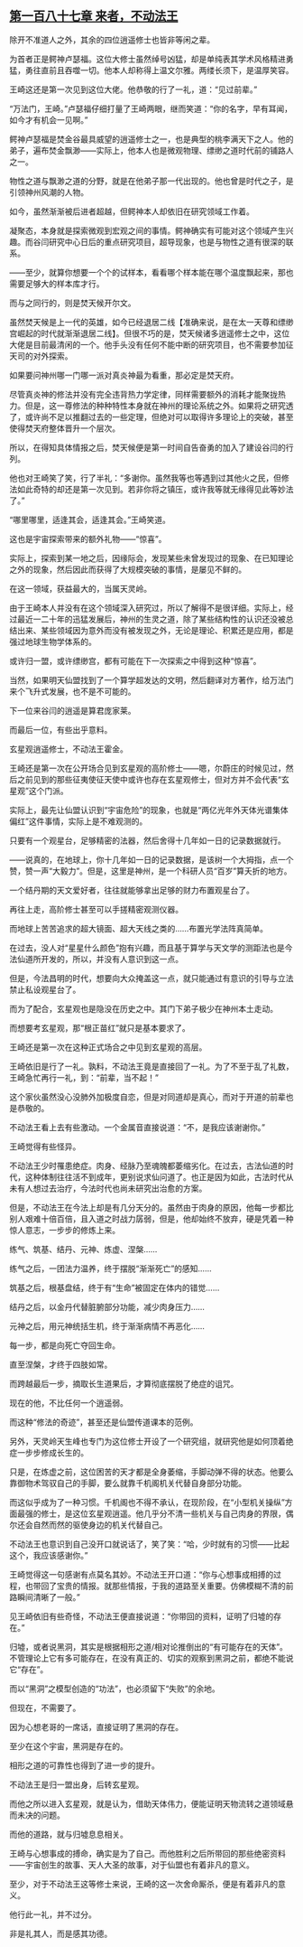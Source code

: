 ## [第一百八十七章 来者，不动法王](https://www.xxbiquge.com/11_11207/9224004.html)


  除开不准道人之外，其余的四位逍遥修士也皆非等闲之辈。

  为首者正是鳄神卢瑟福。这位大修士虽然绰号凶猛，却是单纯表其学术风格精进勇猛，勇往直前且吞噬一切。他本人却称得上温文尔雅。两缕长须下，是温厚笑容。

  王崎这还是第一次见到这位大佬。他恭敬的行了一礼，道：“见过前辈。”

  “万法门，王崎。”卢瑟福仔细打量了王崎两眼，继而笑道：“你的名字，早有耳闻，如今才有机会一见啊。”

  鳄神卢瑟福是焚金谷最具威望的逍遥修士之一，也是典型的桃李满天下之人。他的弟子，遍布焚金飘渺——实际上，他本人也是微观物理、缥缈之道时代前的铺路人之一。

  物性之道与飘渺之道的分野，就是在他弟子那一代出现的。他也曾是时代之子，是引领神州风潮的人物。

  如今，虽然渐渐被后进者超越，但鳄神本人却依旧在研究领域工作着。

  凝聚态，本身就是探索微观到宏观之间的事情。鳄神确实有可能对这个领域产生兴趣。而谷闫研究中心日后的重点研究项目，超导现象，也是与物性之道有很深的联系。

  ——至少，就算你想要一个个的试样本，看看哪个样本能在哪个温度飘起来，那也需要足够大的样本库才行。

  而与之同行的，则是焚天候开尔文。

  虽然焚天候是上一代的英雄，如今已经退居二线【准确来说，是在太一天尊和缥缈宫崛起的时代就渐渐退居二线】。但很不巧的是，焚天候诸多逍遥修士之中，这位大佬是目前最清闲的一个。他手头没有任何不能中断的研究项目，也不需要参加征天司的对外探索。

  如果要问神州哪一门哪一派对真炎神最为看重，那必定是焚天府。

  尽管真炎神的修法并没有完全违背热力学定律，同样需要额外的消耗才能聚拢热力。但是，这一尊修法的种种特性本身就在神州的理论系统之外。如果将之研究透了，或许尚不足以推翻过去的一些定理，但绝对可以取得许多理论上的突破，甚至使得焚天府整体晋升一个层次。

  所以，在得知具体情报之后，焚天候便是第一时间自告奋勇的加入了建设谷闫的行列。

  他也对王崎笑了笑，行了半礼：“多谢你。虽然我等也等遇到过其他火之民，但修法如此奇特的却还是第一次见到。若非你将之镇压，或许我等就无缘得见此等妙法了。”

  “哪里哪里，适逢其会，适逢其会。”王崎笑道。

  这也是宇宙探索带来的额外礼物——“惊喜”。

  实际上，探索到某一地之后，因缘际会，发现某些未曾发现过的现象、在已知理论之外的现象，然后因此而获得了大规模突破的事情，是屡见不鲜的。

  在这一领域，获益最大的，当属天灵岭。

  由于王崎本人并没有在这个领域深入研究过，所以了解得不是很详细。实际上，经过最近一二十年的迅猛发展后，神州的生灵之道，除了某些结构性的认识还没被总结出来、某些领域因为意外而没有被发现之外，无论是理论、积累还是应用，都是强过地球生物学体系的。

  或许归一盟，或许缥缈宫，都有可能在下一次探索之中得到这种“惊喜”。

  当然，如果明天仙盟找到了一个算学超发达的文明，然后翻译对方著作，给万法门来个飞升式发展，也不是不可能的。

  下一位来谷闫的逍遥是算君庞家莱。

  而最后一位，有些出乎意料。

  玄星观逍遥修士，不动法王霍金。

  王崎还是第一次在公开场合见到玄星观的高阶修士——嗯，尔蔚庄的时候见过，然后之前见到的那些征夷使征天使中或许也存在玄星观修士，但对方并不会代表“玄星观”这个门派。

  实际上，最先让仙盟认识到“宇宙危险”的现象，也就是“两亿光年外天体光谱集体偏红”这件事情，实际上是不难观测的。

  只要有一个观星台，足够精密的法器，然后舍得十几年如一日的记录数据就行。

  ——说真的，在地球上，你十几年如一日的记录数据，是该树一个大拇指，点一个赞，赞一声“大毅力”。但是，这里是神州，是一个科研人员“百岁”算夭折的地方。

  一个结丹期的天文爱好者，往往就能够拿出足够的财力布置观星台了。

  再往上走，高阶修士甚至可以手搓精密观测仪器。

  而地球上苦苦追求的超大镜面、超大天线之类的……布置光学法阵真简单。

  在过去，没人对“星星什么颜色”抱有兴趣，而且基于算学与天文学的测距法也是今法仙道所开发的，所以，并没有人意识到这一点。

  但是，今法昌明的时代，想要向大众掩盖这一点，就只能通过有意识的引导与立法禁止私设观星台了。

  而为了配合，玄星观也是隐没在历史之中。其门下弟子极少在神州本土走动。

  而想要考玄星观，那“根正苗红”就只是基本要求了。

  王崎还是第一次在这种正式场合之中见到玄星观的高层。

  王崎依旧是行了一礼。孰料，不动法王竟是直接回了一礼。为了不至于乱了礼数，王崎急忙再行一礼，到：“前辈，当不起！”

  这个家伙虽然没心没肺外加极度自恋，但是对同道却是真心，而对于开道的前辈也是恭敬的。

  不动法王看上去有些激动。一个金属音直接说道：“不，是我应该谢谢你。”

  王崎觉得有些怪异。

  不动法王少时罹患绝症。肉身、经脉乃至魂魄都萎缩劣化。在过去，古法仙道的时代，这种体制往往活不到成年，更别说求仙问道了。也正是因为如此，古法时代从未有人想过去治疗，今法时代也尚未研究出治愈的方案。

  但是，不动法王在今法上却是有几分天分的。虽然由于肉身的原因，他每一步都比别人艰难十倍百倍，且入道之时战力孱弱，但是，他却始终不放弃，硬是凭着一种惊人意志，一步步的修炼上来。

  练气、筑基、结丹、元神、炼虚、涅槃……

  练气之后，一团法力温养，终于摆脱“渐渐死亡”的感知……

  筑基之后，根基盘结，终于有“生命”被固定在体内的错觉……

  结丹之后，以金丹代替脏腑部分功能，减少肉身压力……

  元神之后，用元神统括生机，终于渐渐病情不再恶化……

  每一步，都是向死亡夺回生命。

  直至涅槃，才终于四肢如常。

  而跨越最后一步，摘取长生道果后，才算彻底摆脱了绝症的诅咒。

  现在的他，不比任何一个逍遥弱。

  而这种“修法的奇迹”，甚至还是仙盟传道课本的范例。

  另外，天灵岭天生峰也专门为这位修士开设了一个研究组，就研究他是如何顶着绝症一步步修成长生的。

  只是，在炼虚之前，这位困苦的天才都是全身萎缩，手脚动弹不得的状态。他要么靠御物术驾驭自己的手脚，要么就靠千机阁机关代替自身部分功能。

  而这似乎成为了一种习惯。千机阁也不得不承认，在现阶段，在“小型机关操纵”方面最强的修士，是这位玄星观逍遥。他几乎分不清一些机关与自己肉身的界限，偶尔还会自然而然的驱使身边的机关代替自己。

  不动法王也意识到自己没开口就说话了，笑了笑：“哈，少时就有的习惯——比起这个，我应该感谢你。”

  王崎觉得这一句感谢有点莫名其妙。不动法王开口道：“你与心想事成相搏的过程，也带回了宝贵的情报。就那些情报，于我的道路至关重要。仿佛模糊不清的前路瞬间清晰了一般。”

  见王崎依旧有些奇怪，不动法王便直接说道：“你带回的资料，证明了归墟的存在。”

  归墟，或者说黑洞，其实是根据相形之道/相对论推倒出的“有可能存在的天体”。不管理论上它有多可能存在，在没有真正的、切实的观察到黑洞之前，都绝不能说它“存在”。

  而以“黑洞”之模型创造的“功法”，也必须留下“失败”的余地。

  但现在，不需要了。

  因为心想老哥的一席话，直接证明了黑洞的存在。

  至少在这个宇宙，黑洞是存在的。

  相形之道的可靠性也得到了进一步的提升。

  不动法王是归一盟出身，后转玄星观。

  而他之所以进入玄星观，就是认为，借助天体伟力，便能证明天物流转之道领域悬而未决的问题。

  而他的道路，就与归墟息息相关。

  王崎与心想事成的搏命，确实是为了自己。而他胜利之后所带回的那些绝密资料——宇宙创生的故事、天人大圣的故事，对于仙盟也有着非凡的意义。

  至少，对于不动法王这等修士来说，王崎的这一次舍命厮杀，便是有着非凡的意义。

  他行此一礼，并不过分。

  非是礼其人，而是感其功德。
